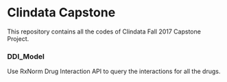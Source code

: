 Clindata Capstone
=======================================

This repository contains all the codes of Clindata Fall 2017 Capstone Project.

### DDI_Model
Use RxNorm Drug Interaction API to query the interactions for all the drugs. 